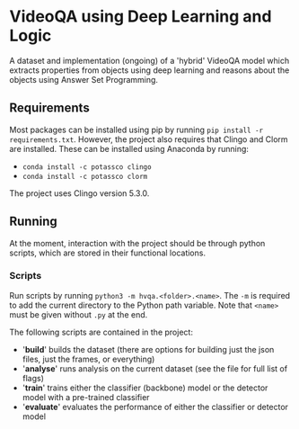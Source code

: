 # VideoQA using Deep Learning and Logic

A dataset and implementation (ongoing) of a 'hybrid' VideoQA model which extracts properties from objects using deep learning and reasons about the objects using Answer Set Programming.

## Requirements 

Most packages can be installed using pip by running `pip install -r requirements.txt`. However, the project also requires that Clingo and Clorm are installed. These can be installed using Anaconda by running:
* `conda install -c potassco clingo`
* `conda install -c potassco clorm` 

The project uses Clingo version 5.3.0.

## Running

At the moment, interaction with the project should be through python scripts, which are stored in their functional locations.

### Scripts

Run scripts by running `python3 -m hvqa.<folder>.<name>`. The `-m` is required to add the current directory to the Python path variable. Note that `<name>` must be given without `.py` at the end.

The following scripts are contained in the project:
* '**build**' builds the dataset (there are options for building just the json files, just the frames, or everything)
* '**analyse**' runs analysis on the current dataset (see the file for full list of flags)
* '**train**' trains either the classifier (backbone) model or the detector model with a pre-trained classifier
* '**evaluate**' evaluates the performance of either the classifier or detector model

